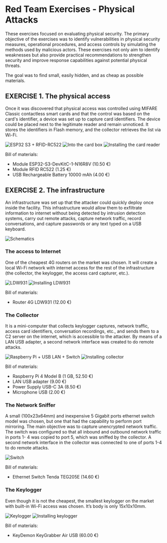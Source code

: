 # Red Team Exercises - Physical Attacks

These exercises focused on evaluating physical security. The primary objective of the exercises was to identify vulnerabilities in physical security measures, operational procedures, and access controls by simulating the methods used by malicious actors.
These exercises not only aim to identify weaknesses but also provide practical recommendations to strengthen security and improve response capabilities against potential physical threats.

The goal was to find small, easily hidden, and as cheap as possible materials.

## EXERCISE 1. The physical access

Once it was discovered that physical access was controlled using MIFARE Classic contactless smart cards and that the control was based on the card's identifier, a device was set up to capture card identifiers. The device could be placed next to the legitimate reader and remain unnoticed. It stores the identifiers in Flash memory, and the collector retrieves the list via Wi-Fi.

![ESP32 S3 + RFID-RC522](https://github.com/socjordi/redteam/blob/main/images/IMG_20250301_180230.jpg)
![Into the card box](https://github.com/socjordi/redteam/blob/main/images/IMG_20250301_175944.jpg)
![Installing the card reader](https://github.com/socjordi/redteam/blob/main/images/card_reader.gif)

Bill of materials:
- Module ESP32-S3-DevKitC-1-N16R8V (10.50 €)
- Module RFID RC522 (1.25 €)
- USB Rechargeable Battery 10000 mAh (4.00 €)

## EXERCISE 2. The infrastructure

An infrastructure was set up that the attacker could quickly deploy once inside the facility. This infrastructure would allow them to exfiltrate information to internet without being detected by intrusion detection systems, carry out remote attacks, capture network traffic, record conversations, and capture passwords or any text typed on a USB keyboard.

![Schematics](https://github.com/socjordi/redteam/blob/main/images/Esquema.png)

### The access to Internet

One of the cheapest 4G routers on the market was chosen. It will create a local Wi-Fi network with internet access for the rest of the infrastructure (the collector, the keylogger, the access card capturer, etc.).

![LDW931](https://github.com/socjordi/redteam/blob/main/images/IMG_20250301_181940.jpg)
![Installing LDW931](https://github.com/socjordi/redteam/blob/main/images/4g.gif)

Bill of materials:
- Router 4G LDW931 (12.00 €)

### The Collector

It is a mini-computer that collects keylogger captures, network traffic, access card identifiers, conversation recordings, etc., and sends them to a C2 server on the internet, which is accessible to the attacker. By means of a LAN USB adapter, a second network interface was created to do remote attacks.

![Raspberry Pi + USB LAN + Switch](https://github.com/socjordi/redteam/blob/main/images/IMG_20250301_182440.jpg)
![Installing collector](https://github.com/socjordi/redteam/blob/main/images/collector.gif)

Bill of materials:
- Raspberry Pi 4 Model B (1 GB, 52.50 €)
- LAN USB adapter (9.00 €)
- Power Supply USB-C 3A (8.50 €)
- Microphone USB (2.00 €)

### The Network Sniffer

A small (100x23x64mm) and inexpensive 5 Gigabit ports ethernet switch model was chosen, but one that had the capability to perform port mirroring. The main objective was to capture unencrypted network traffic. The switch was configured so that all inbound and outbound network traffic in ports 1- 4 was copied to port 5, which was sniffed by the collector. A second network interface in the collector was connected to one of ports 1-4 to do remote attacks.

![Switch](https://github.com/socjordi/redteam/blob/main/images/Switch.png)

Bill of materials:
- Ethernet Switch Tenda TEG205E (14.60 €)

### The Keylogger

Even though it is not the cheapest, the smallest keylogger on the market with built-in Wi-Fi access was chosen. It’s body is only 15x10x10mm.

![Keylogger](https://github.com/socjordi/redteam/blob/main/images/Keylogger.png)
![Installing keylogger](https://github.com/socjordi/redteam/blob/main/images/keylogger.gif)

Bill of materials:
- KeyDemon KeyGrabber Air USB (60.00 €)
